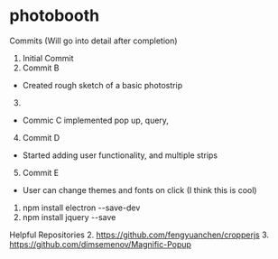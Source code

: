 # photobooth


Commits (Will go into detail after completion)
1. Initial Commit
2. Commit B
- Created rough sketch of a basic photostrip
3.
- Commic C implemented pop up, query,
4. Commit D
- Started adding user functionality, and multiple strips
5. Commit E
- User can change themes and fonts on click (I think this is cool)


1. npm install electron --save-dev﻿
2. npm install jquery --save


Helpful Repositories
2. https://github.com/fengyuanchen/cropperjs
3. https://github.com/dimsemenov/Magnific-Popup
